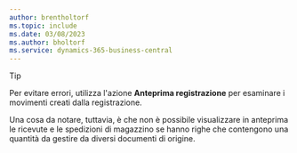 ```yaml
---
author: brentholtorf
ms.topic: include
ms.date: 03/08/2023
ms.author: bholtorf
ms.service: dynamics-365-business-central
---
```


> [!TIP]
> Per evitare errori, utilizza l'azione **Anteprima registrazione** per esaminare i movimenti creati dalla registrazione. 
> 
> Una cosa da notare, tuttavia, è che non è possibile visualizzare in anteprima le ricevute e le spedizioni di magazzino se hanno righe che contengono una quantità da gestire da diversi documenti di origine.
